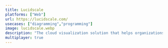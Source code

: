 ```yaml
---
title: Lucidscale
platforms: ["Web"]
url: https://lucidscale.com/
usecases: ["diagramming","programming"]
image: lucidscale.webp
description: "The cloud visualization solution that helps organizations see and understand their cloud environment."
multiplayer: true
---
```

